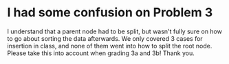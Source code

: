 # I had some confusion on Problem 3
I understand that a parent node had to be split, but wasn't fully sure on how to go about sorting the data afterwards. We only covered 3 cases for insertion in class, and none of them went into how to split the root node. Please take this into account when grading 3a and 3b! Thank you.
